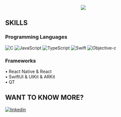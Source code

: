 <p align="center">
    <img src="https://github-readme-stats.vercel.app/api?username=ozanhonamlioglu&show_icons=true&count_private=true&theme=dark"/>
</p>

## SKILLS

### Programming Languages

<img src="https://img.shields.io/badge/-C-lightgrey" alt="C" /> <img src="https://img.shields.io/badge/-JavaScript-orange" alt="JavaScript" /> <img src="https://img.shields.io/badge/-TypeScript-blue" alt="TypeScript" /> <img src="https://img.shields.io/badge/-Swift-red" alt="Swift" /> <img src="https://img.shields.io/badge/-Objective--c-lightgrey" alt="Objective-c" />

### Frameworks
• React Native & React  
• SwiftUI & UIKit & ARKit  
• QT

## WANT TO KNOW MORE?
[<img src="https://img.shields.io/badge/linkedin-https%3A%2F%2Fbit.ly%2F3eGrb0s-blue" alt="linkedin" />](https://bit.ly/3eGrb0s)
